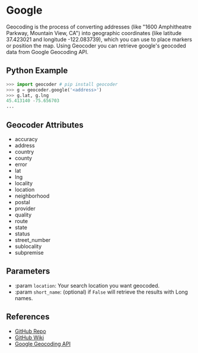 # Google

Geocoding is the process of converting addresses (like "1600 Amphitheatre Parkway, 
Mountain View, CA") into geographic coordinates (like latitude 37.423021 and 
longitude -122.083739), which you can use to place markers or position the map.
Using Geocoder you can retrieve google's geocoded data from Google Geocoding API.

## Python Example

```python
>>> import geocoder # pip install geocoder
>>> g = geocoder.google('<address>')
>>> g.lat, g.lng
45.413140 -75.656703
...
```

## Geocoder Attributes

* accuracy
* address
* country
* county
* error
* lat
* lng
* locality
* location
* neighborhood
* postal
* provider
* quality
* route
* state
* status
* street_number
* sublocality
* subpremise

## Parameters

* :param ``location``: Your search location you want geocoded.
* :param ``short_name``: (optional) if ``False`` will retrieve the results with Long names.

## References

* [GitHub Repo](https://github.com/DenisCarriere/geocoder)
* [GitHub Wiki](https://github.com/DenisCarriere/geocoder/wiki)
* [Google Geocoding API](https://developers.google.com/maps/documentation/geocoding/)
